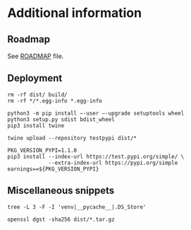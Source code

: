 # Additional information

## Roadmap

See [ROADMAP](ROADMAP.md) file.

## Deployment

```shell
rm -rf dist/ build/
rm -rf */*.egg-info *.egg-info

python3 -m pip install –-user –-upgrade setuptools wheel
python3 setup.py sdist bdist_wheel
pip3 install twine

twine upload --repository testpypi dist/*

PKG_VERSION_PYPI=1.1.0
pip3 install --index-url https://test.pypi.org/simple/ \
             --extra-index-url https://pypi.org/simple earnings==${PKG_VERSION_PYPI}
```

## Miscellaneous snippets

```shell
tree -L 3 -F -I 'venv|__pycache__|.DS_Store'
```

```shell
openssl dgst -sha256 dist/*.tar.gz
```
